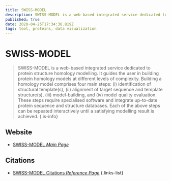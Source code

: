 ```yaml
---
title: SWISS-MODEL
description: SWISS-MODEL is a web-based integrated service dedicated to protein structure homology modelling.
published: true
date: 2020-04-25T17:34:38.819Z
tags: tool, proteins, data visualization
---
```


# SWISS-MODEL

> SWISS-MODEL is a web-based integrated service dedicated to protein structure homology modelling. It guides the user in building protein homology models at different levels of complexity.
&NewLine;
Building a homology model comprises four main steps: (i) identification of structural template(s), (ii) alignment of target sequence and template structure(s), (iii) model-building, and (iv) model quality evaluation. These steps require specialised software and integrate up-to-date protein sequence and structure databases. Each of the above steps can be repeated interactively until a satisfying modelling result is achieved.
{.is-info}



## Website

- [SWISS-MODEL *Main Page*](https://swissmodel.expasy.org/interactive)

## Citations

- [SWISS-MODEL Citations *Reference Page*](https://swissmodel.expasy.org/docs/references)
{.links-list}


